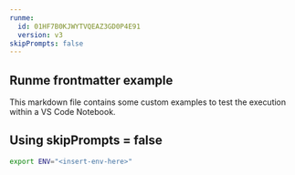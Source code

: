 ```yaml
---
runme:
  id: 01HF7B0KJWYTVQEAZ3GD0P4E91
  version: v3
skipPrompts: false
---
```


## Runme frontmatter example

This markdown file contains some custom examples to test the execution within a VS Code Notebook.

## Using skipPrompts = false

```sh {"id":"01HF7B0KJWYTVQEAZ3GCQP5DPS"}
export ENV="<insert-env-here>"
```
